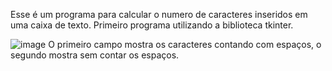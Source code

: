 Esse é um programa para calcular o numero de caracteres inseridos em uma caixa de texto. Primeiro programa utilizando a biblioteca tkinter. 


![image](https://github.com/victorscardozo/Calculador-de-Caracteres/assets/124733617/163b9df2-e852-419b-a3d7-b6853765494f)
O primeiro campo mostra os caracteres contando com espaços, o segundo mostra sem contar os espaços.
